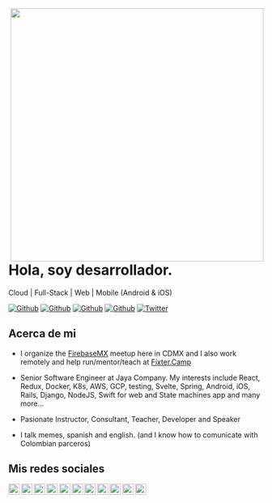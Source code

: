 <img align="right" width="500" height="500" src="https://github.com/hectorbliss/hectorbliss/blob/master/images/D0jHDn3X4AAuOjQA.jpg">


# Hola, soy desarrollador.

Cloud | Full-Stack | Web | Mobile (Android & iOS)

[![Github](https://img.shields.io/github/followers/hectorbliss?style=social)](https://github.com/hectorbliss)
[![Github](https://img.shields.io/github/last-commit/hectorbliss/hectorbliss)](https://github.com/hectorbliss/hectorbliss)
[![Github](https://img.shields.io/github/stars/HectorBlisS/Curso-React-Redux-GraphQL?style=social)](https://github.com/hectorbliss/hectorbliss)
[![Github](https://img.shields.io/github/watchers/HectorBlisS/Curso-React-Redux-GraphQL?style=social)](https://github.com/hectorbliss/hectorbliss)
[![Twitter](https://img.shields.io/twitter/url?style=social&url=https://twitter.com/HectorBlisS)](https://twitter.com/HectorBlisS)



## Acerca de mi

- I organize the [FirebaseMX](https://www.meetup.com/es-ES/GDG-Firebase-Mexico/) meetup here in CDMX and I also work remotely and help run/mentor/teach at [Fixter.Camp](https://fixter.camp)

- Senior Software Engineer at Jaya Company. My interests include React, Redux, Docker, K8s, AWS, GCP, testing, Svelte, Spring, Android, iOS, Rails, Django, NodeJS, Swift for web and State machines app and many more...

- Pasionate Instructor, Consultant, Teacher, Developer and Speaker

- I talk memes, spanish and english. (and I know how to comunicate with Colombian parceros)


## Mis redes sociales

<a href="https://twitter.com/hectorbliss">
  <img align="left" alt="hectorbliss" width="22px" src="https://img.icons8.com/fluent/48/000000/twitter.png"/>
</a>
<a href="https://www.linkedin.com/in/hectorbliss/">
  <img align="left" alt="Linkdein" width="22px" src="https://cdn.jsdelivr.net/npm/simple-icons@v3/icons/linkedin.svg" />
</a>
<a href="https://github.com/hectorbliss/">
  <img align="left" alt="Github" width="22px" src="https://img.icons8.com/fluent/48/000000/github.png"/>
</a>
<a href="https://t.me/hectorbliss">
  <img align="left" alt="Telegram" width="22px" src="https://img.icons8.com/fluent/48/000000/telegram-app.png"/>
</a>
<a href="https://codepen.io/hectorbliss">
  <img align="left" alt="CodePen" width="22px" src="https://img.icons8.com/material/24/000000/codepen.png"/>
</a>
<a href="https://www.instagram.com/hectorbliss/">
  <img align="left" alt="Instagram" width="22px" src="https://img.icons8.com/nolan/64/instagram-new.png"/>
</a>
<a href="https://play.google.com/store/apps/dev?id=112599728217753870700">
  <img align="left" alt="GooglePlay" width="22px" src="https://img.icons8.com/color/48/000000/google-play.png"/>
</a>
<a href="mailto:hectorbliss.dev@gmail.com">
  <img align="left" alt="Gmail" width="22px" src="https://img.icons8.com/fluent/48/000000/gmail.png"/>
</a>
<a href="https://www.facebook.com/hectorbliss">
  <img align="left" alt="Facebook" width="22px" src="https://img.icons8.com/android/24/000000/facebook.png"/>
</a>
<a href="https://stackoverflow.com/users/9851486/h%c3%a9ctor-bliss">
  <img align="left" alt="Stack" width="22px" src="https://img.icons8.com/color/48/000000/stackoverflow.png"/>
</a>
<a href="https://www.youtube.com/channel/UC2cNZUym14-K-yGgOEAFh6g">
  <img align="left" alt="Youtube" width="22px" src="https://img.icons8.com/fluent/48/000000/youtube-play.png"/>
</a>